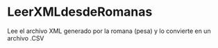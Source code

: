 # LeerXMLdesdeRomanas
Lee el archivo XML generado por la romana (pesa) y lo convierte en un archivo .CSV
